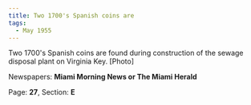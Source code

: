 ```yaml
---  
title: Two 1700's Spanish coins are  
tags:  
  - May 1955  
---  
```

  
Two 1700's Spanish coins are found during construction of the sewage disposal plant on Virginia Key. [Photo]  
  
Newspapers: **Miami Morning News or The Miami Herald**  
  
Page: **27**, Section: **E** 
